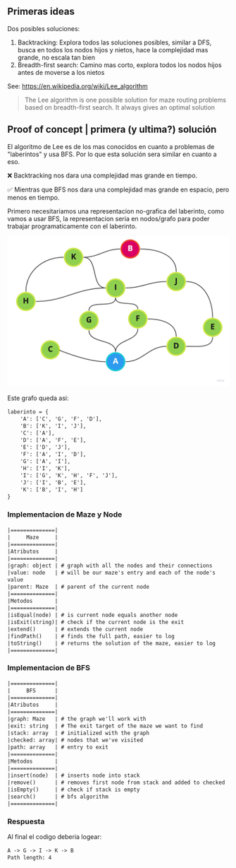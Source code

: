 ## Primeras ideas

Dos posibles soluciones:

1. Backtracking: Explora todos las soluciones posibles, similar a DFS, busca en todos los nodos hijos y nietos, hace la complejidad mas grande, no escala tan bien
2. Breadth-first search: Camino mas corto, explora todos los nodos hijos antes de moverse a los nietos

See:
https://en.wikipedia.org/wiki/Lee_algorithm

>The Lee algorithm is one possible solution for maze routing problems based on breadth-first search. It always gives an optimal solution

## Proof of concept | primera (y ultima?) solución

El algoritmo de Lee es de los mas conocidos en cuanto a problemas de "laberintos" y usa BFS. Por lo que esta solución sera similar en cuanto a eso.

❌ Backtracking nos dara una complejidad mas grande en tiempo.


✅ Mientras que BFS nos dara una complejidad mas grande en espacio, pero menos en tiempo.

Primero necesitariamos una representacion no-grafica del laberinto, como vamos a usar BFS, la representacion seria en nodos/grafo para poder trabajar programaticamente con el laberinto.


![graph](./graph-nodes.jpeg)


Este grafo queda asi:

```
laberinto = {
    'A': ['C', 'G', 'F', 'D'],
    'B': ['K', 'I', 'J'],
    'C': ['A'],
    'D': ['A', 'F', 'E'],
    'E': ['D', 'J'],
    'F': ['A', 'I', 'D'],
    'G': ['A', 'I'],
    'H': ['I', 'K'],
    'I': ['G', 'K', 'H', 'F', 'J'],
    'J': ['I', 'B', 'E'],
    'K': ['B', 'I', 'H']
}
```

### Implementacion de Maze y Node

```
|==============|
|     Maze     |
|==============|
|Atributos     |
|==============|
|graph: object | # graph with all the nodes and their connections
|value: node   | # will be our maze's entry and each of the node's value
|parent: Maze  | # parent of the current node
|==============|
|Metodos       |
|==============|
|isEqual(node) | # is current node equals another node
|isExit(string)| # check if the current node is the exit
|extend()      | # extends the current node
|findPath()    | # finds the full path, easier to log
|toString()    | # returns the solution of the maze, easier to log
|==============|
```

### Implementacion de BFS

```
|==============|
|     BFS      |
|==============|
|Atributos     |
|==============|
|graph: Maze   | # the graph we'll work with
|exit: string  | # The exit target of the maze we want to find
|stack: array  | # initialized with the graph
|checked: array| # nodes that we've visited
|path: array   | # entry to exit 
|==============|
|Metodos       |
|==============|
|insert(node)  | # inserts node into stack
|remove()      | # removes first node from stack and added to checked
|isEmpty()     | # check if stack is empty
|search()      | # bfs algorithm
|==============|
```

### Respuesta

Al final el codigo deberia logear:

```
A -> G -> I -> K -> B 
Path length: 4
```